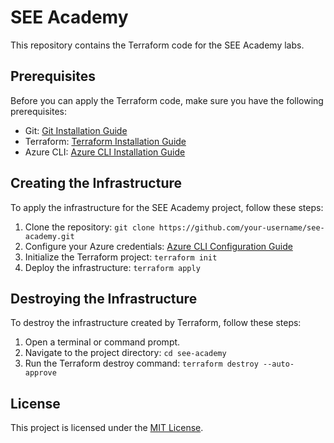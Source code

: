 # SEE Academy

This repository contains the Terraform code for the SEE Academy labs.


## Prerequisites

Before you can apply the Terraform code, make sure you have the following prerequisites:

- Git: [Git Installation Guide](https://git-scm.com/book/en/v2/Getting-Started-Installing-Git)
- Terraform: [Terraform Installation Guide](https://learn.hashicorp.com/tutorials/terraform/install-cli)
- Azure CLI: [Azure CLI Installation Guide](https://docs.microsoft.com/en-us/cli/azure/install-azure-cli)

## Creating the Infrastructure

To apply the infrastructure for the SEE Academy project, follow these steps:

1. Clone the repository: `git clone https://github.com/your-username/see-academy.git`
2. Configure your Azure credentials: [Azure CLI Configuration Guide](https://docs.microsoft.com/en-us/cli/azure/authenticate-azure-cli)
3. Initialize the Terraform project: `terraform init`
4. Deploy the infrastructure: `terraform apply`

## Destroying the Infrastructure

To destroy the infrastructure created by Terraform, follow these steps:

1. Open a terminal or command prompt.
2. Navigate to the project directory: `cd see-academy`
3. Run the Terraform destroy command: `terraform destroy --auto-approve`

## License

This project is licensed under the [MIT License](LICENSE).

